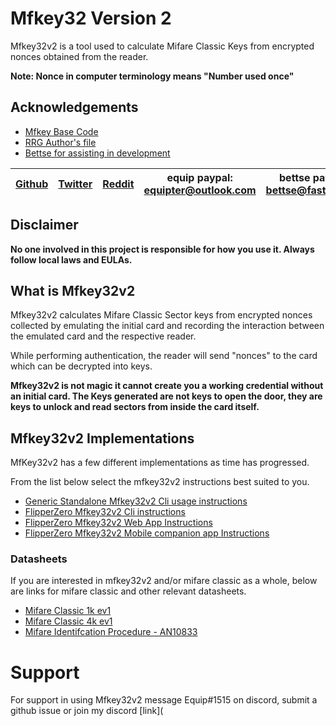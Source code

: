 

# Mfkey32 Version 2
Mfkey32v2 is a tool used to calculate Mifare Classic Keys from encrypted nonces obtained from the reader. 

**Note: Nonce in computer terminology means "Number used once"**


## Acknowledgements

 - [Mfkey Base Code](https://github.com/rfidresearchgroup/proxmark3)
 - [RRG Author's file](https://github.com/equipter/mfkey32v2/blob/main/AUTHORS.md)
 - [Bettse for assisting in development](https://gitlab.com/bettse)

| [Github](https://github.com/equipter) | [Twitter](https://twitter.com/Equip0x80) | [Reddit](https://www.reddit.com/user/equipter) | equip paypal: equipter@outlook.com | bettse paypal: bettse@fastmail.fm | [Discord](https://discord.gg/e9XzfG5nV5) |
| :---: | :---: | :---: | :---: | :---: | :---: |

## Disclaimer

**No one involved in this project is responsible for how you use it. Always follow local laws and EULAs.**

## What is Mfkey32v2
Mfkey32v2 calculates Mifare Classic Sector keys from encrypted nonces collected by emulating the initial card and recording the interaction between the emulated card and the respective reader. 

While performing authentication, the reader will send "nonces" to the card which can be decrypted into keys. 

**Mfkey32v2 is not magic it cannot create you a working credential without an initial card. The Keys generated are not keys to open the door, they are keys to unlock and read sectors from inside the card itself.**

##  Mfkey32v2 Implementations 
MfKey32v2 has a few different implementations as time has progressed.

From the list below select the mfkey32v2 instructions best suited to you. 

* [Generic Standalone Mfkey32v2 Cli usage instructions](https://github.com/equipter/mfkey32v2/blob/main/Docs/Generic.md)
* [FlipperZero Mfkey32v2 Cli instructions](https://github.com/equipter/mfkey32v2/blob/main/Docs/Flippercli.md)
* [FlipperZero Mfkey32v2 Web App Instructions](https://github.com/equipter/mfkey32v2/blob/main/Docs/flip-site.md)
* [FlipperZero Mfkey32v2 Mobile companion app Instructions](https://github.com/equipter/mfkey32v2/blob/main/Docs/flip-app.md)

### Datasheets
If you are interested in mfkey32v2 and/or mifare classic as a whole, below are links for mifare classic and other relevant datasheets.
* [Mifare Classic 1k ev1](https://www.nxp.com/docs/en/data-sheet/MF1S50YYX_V1.pdf)
* [Mifare Classic 4k ev1](https://www.nxp.com/docs/en/data-sheet/MF1S70YYX_V1.pdf)
* [Mifare Identifcation Procedure - AN10833](https://www.nxp.com/docs/en/application-note/AN10833.pdf)


# Support 
For support in using Mfkey32v2 message Equip#1515 on discord, submit a github issue or join my discord [link](
